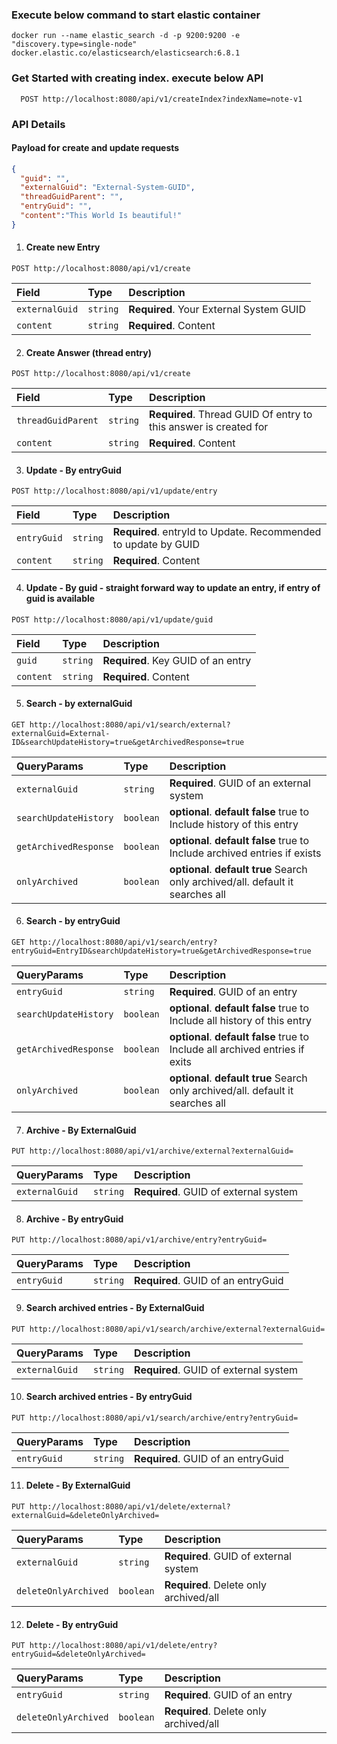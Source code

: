 ### Execute below command to start elastic container
    docker run --name elastic_search -d -p 9200:9200 -e "discovery.type=single-node" docker.elastic.co/elasticsearch/elasticsearch:6.8.1

### Get Started with creating index. execute below API
  ```http
    POST http://localhost:8080/api/v1/createIndex?indexName=note-v1
  ```

### API Details
  #### Payload for create and update requests
  ```json
  {
    "guid": "",
    "externalGuid": "External-System-GUID",
    "threadGuidParent": "",
    "entryGuid": "",
    "content":"This World Is beautiful!"
  }


  ```
  1. #### Create new Entry
  ```http
  POST http://localhost:8080/api/v1/create
  ```
  | Field          | Type      | Description                             |
  |:---------------|:----------|:----------------------------------------|
  | `externalGuid` | `string`  | **Required**. Your External System GUID |
  | `content`      | `string`  | **Required**. Content                   |


  2. #### Create Answer (thread entry)
  ```http
  POST http://localhost:8080/api/v1/create
  ```
  | Field              | Type     | Description                                                      |
  |:-------------------|:---------|:-----------------------------------------------------------------|
  | `threadGuidParent` | `string` | **Required**. Thread GUID Of entry to this answer is created for |
  | `content`          | `string` | **Required**. Content                                            | 


  3. #### Update - By entryGuid
  ```http
  POST http://localhost:8080/api/v1/update/entry
  ```
  | Field       | Type     | Description                                                    |
  |:------------|:---------|:---------------------------------------------------------------|
  | `entryGuid` | `string` | **Required**. entryId to Update. Recommended to update by GUID |
  | `content`   | `string` | **Required**. Content                                          |


  4. #### Update - By guid - straight forward way to update an entry, if entry of guid is available
  ```http
  POST http://localhost:8080/api/v1/update/guid
  ```
  | Field     | Type      | Description                        |
  |:----------|:----------|:-----------------------------------|
  | `guid`    | `string`  | **Required**. Key GUID of an entry |
  | `content` | `string`  | **Required**. Content              |


  5. #### Search - by externalGuid
  ```http
  GET http://localhost:8080/api/v1/search/external?externalGuid=External-ID&searchUpdateHistory=true&getArchivedResponse=true
  ```
  | QueryParams            | Type      | Description                                                                      |
  |:-----------------------|:----------|:---------------------------------------------------------------------------------|
  | `externalGuid`         | `string`  | **Required**. GUID of an external system                                         |
  | `searchUpdateHistory`  | `boolean` | **optional**. **default false** true to Include history of this entry            |
  | `getArchivedResponse` | `boolean` | **optional**. **default false** true to Include archived entries if exists       |
  | `onlyArchived`         | `boolean` | **optional**. **default true** Search only archived/all. default it searches all |


  6. #### Search - by entryGuid
  ```http
  GET http://localhost:8080/api/v1/search/entry?entryGuid=EntryID&searchUpdateHistory=true&getArchivedResponse=true
  ```
  | QueryParams            | Type      | Description                                                                      |
  |:-----------------------|:----------|:---------------------------------------------------------------------------------|
  | `entryGuid`            | `string`  | **Required**. GUID of an entry                                                   |
  | `searchUpdateHistory`  | `boolean` | **optional**. **default false** true to Include all history of this entry        |
  | `getArchivedResponse` | `boolean` | **optional**. **default false** true to Include all archived entries if exits    |
  | `onlyArchived`         | `boolean` | **optional**. **default true** Search only archived/all. default it searches all |


  7. #### Archive - By ExternalGuid
  ```http
  PUT http://localhost:8080/api/v1/archive/external?externalGuid=
  ```
  | QueryParams    | Type      | Description                            |
  |:---------------|:----------|:---------------------------------------|
  | `externalGuid` | `string`  | **Required**. GUID of external system  |


  8. #### Archive - By entryGuid
  ```http
  PUT http://localhost:8080/api/v1/archive/entry?entryGuid=
  ```
  | QueryParams | Type     | Description                        |
  |:------------|:---------|:-----------------------------------|
  | `entryGuid` | `string` | **Required**. GUID of an entryGuid |


  9. #### Search archived entries - By ExternalGuid
  ```http
  PUT http://localhost:8080/api/v1/search/archive/external?externalGuid=
  ```
  | QueryParams    | Type      | Description                            |
  |:---------------|:----------|:---------------------------------------|
  | `externalGuid` | `string`  | **Required**. GUID of external system  |


  10. #### Search archived entries - By entryGuid
  ```http
  PUT http://localhost:8080/api/v1/search/archive/entry?entryGuid=
  ```
  | QueryParams | Type     | Description                        |
  |:------------|:---------|:-----------------------------------|
  | `entryGuid` | `string` | **Required**. GUID of an entryGuid |


  11. #### Delete - By ExternalGuid
  ```http
  PUT http://localhost:8080/api/v1/delete/external?externalGuid=&deleteOnlyArchived=
  ```
  | QueryParams          | Type      | Description                            |
  |:---------------------|:----------|:---------------------------------------|
  | `externalGuid`       | `string`  | **Required**. GUID of external system  |
  | `deleteOnlyArchived` | `boolean` | **Required**. Delete only archived/all |


  12. #### Delete - By entryGuid
  ```http
  PUT http://localhost:8080/api/v1/delete/entry?entryGuid=&deleteOnlyArchived=
  ```
  | QueryParams          | Type      | Description                            |
  |:---------------------|:----------|:---------------------------------------|
  | `entryGuid`          | `string`  | **Required**. GUID of an entry         |
  | `deleteOnlyArchived` | `boolean` | **Required**. Delete only archived/all |